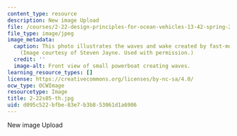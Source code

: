 ```yaml
---
content_type: resource
description: New image Upload
file: /courses/2-22-design-principles-for-ocean-vehicles-13-42-spring-2005/d095c522bfbe83e7b3b853061d1a6906_2-22s05-th.jpg
file_type: image/jpeg
image_metadata:
  caption: This photo illustrates the waves and wake created by fast-moving boats.
    (Image courtesy of Steven Jayne. Used with permission.)
  credit: ''
  image-alt: Front view of small powerboat creating waves.
learning_resource_types: []
license: https://creativecommons.org/licenses/by-nc-sa/4.0/
ocw_type: OCWImage
resourcetype: Image
title: 2-22s05-th.jpg
uid: d095c522-bfbe-83e7-b3b8-53061d1a6906
---
```

New image Upload